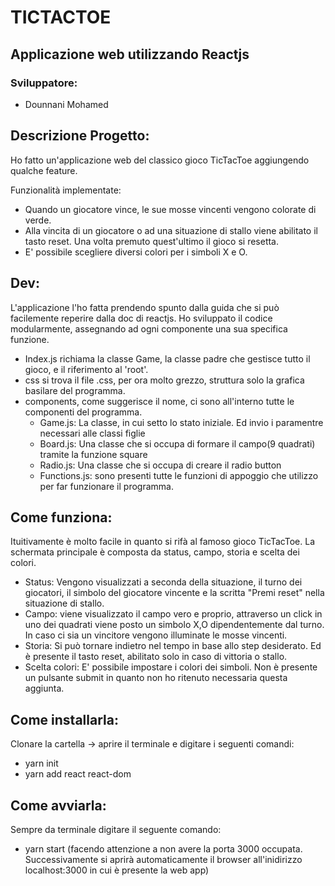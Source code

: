 # TICTACTOE 
  

## Applicazione web utilizzando Reactjs


### Sviluppatore:
- Dounnani Mohamed


## Descrizione Progetto:
Ho fatto un'applicazione web del classico gioco TicTacToe aggiungendo qualche feature.

Funzionalità implementate:
 - Quando un giocatore vince, le sue mosse vincenti vengono colorate di verde.
 - Alla  vincita di un giocatore o ad una situazione di stallo viene abilitato il tasto reset. Una volta premuto quest'ultimo il gioco si resetta.
 - E' possibile scegliere diversi colori per i simboli X e O.


## Dev:
L'applicazione l'ho fatta prendendo spunto dalla guida che si può facilemente reperire dalla doc di reactjs.
Ho sviluppato il codice modularmente, assegnando ad ogni componente una sua specifica funzione.

- Index.js richiama la classe Game, la classe padre che gestisce tutto il gioco, e il riferimento al 'root'.
- css si trova il file .css, per ora molto grezzo, struttura solo la grafica basilare del programma.
- components, come suggerisce il nome, ci sono all'interno tutte le componenti del programma.
	- Game.js: La classe, in cui setto lo stato iniziale. Ed invio i paramentre necessari alle classi figlie
	- Board.js: Una classe che si occupa di formare il campo(9 quadrati) tramite la funzione square
	- Radio.js: Una classe che si occupa di creare il radio button 
	- Functions.js: sono presenti tutte le funzioni di appoggio che utilizzo per far funzionare il programma.	    

## Come funziona:
Ituitivamente è molto facile in quanto si rifà al famoso gioco TicTacToe. La schermata principale è composta da status, campo, storia e scelta dei colori.	
- Status: Vengono visualizzati a seconda della situazione, il turno dei giocatori, il simbolo del giocatore vincente e la scritta "Premi reset" nella situazione di stallo.
- Campo: viene visualizzato il campo vero e proprio, attraverso un click in uno dei quadrati viene posto un simbolo X,O dipendentemente dal turno. In caso ci sia un vincitore vengono illuminate
le mosse vincenti.	
- Storia: Si può tornare indietro nel tempo in base allo step desiderato. Ed è presente il tasto reset, abilitato solo in caso di vittoria o stallo.	
- Scelta colori: E' possibile impostare i colori dei simboli. Non è presente un pulsante submit in quanto non ho ritenuto necessaria questa aggiunta. 


## Come installarla:
Clonare la cartella -> aprire il terminale e digitare i seguenti comandi:
- yarn init 
- yarn add react react-dom



## Come avviarla:
Sempre da terminale digitare il seguente comando:
- yarn start (facendo attenzione a non avere la porta 3000 occupata. Successivamente si aprirà automaticamente il browser all'inidirizzo localhost:3000 in cui è presente la web app) 
	
 


		
		   
 
 

  
